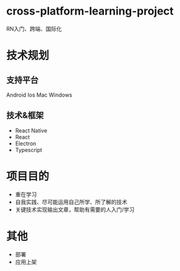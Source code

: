 # cross-platform-learning-project
RN入门、跨端、国际化
# 技术规划
## 支持平台
Android
Ios
Mac
Windows
## 技术&框架
- React Native
- React
- Electron
- Typescript
# 项目目的
- 重在学习
- 自我实践、尽可能运用自己所学、所了解的技术
- 关键技术实现输出文章，帮助有需要的人入门/学习
# 其他
- 部署
- 应用上架
